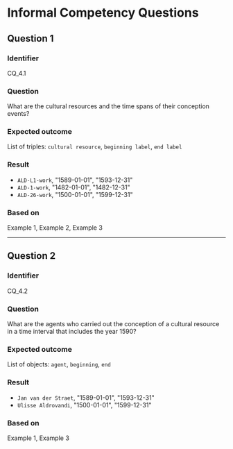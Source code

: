 # Informal Competency Questions
## Question 1
### Identifier
CQ_4.1

### Question
What are the cultural resources and the time spans of their conception events?

### Expected outcome
List of triples: `cultural resource`, `beginning label`, `end label`

### Result
* `ALD-L1-work`, "1589-01-01", "1593-12-31"
* `ALD-1-work`, "1482-01-01", "1482-12-31"
* `ALD-26-work`, "1500-01-01", "1599-12-31"

### Based on 
Example 1, Example 2, Example 3

*** 

## Question 2
### Identifier 
CQ_4.2

### Question
What are the agents who carried out the conception of a cultural resource in a time interval that includes the year 1590?

### Expected outcome
List of objects: `agent`, `beginning`, `end`

### Result
* `Jan van der Straet`, "1589-01-01", "1593-12-31"
* `Ulisse Aldrovandi`, "1500-01-01", "1599-12-31"

### Based on
Example 1, Example 3
